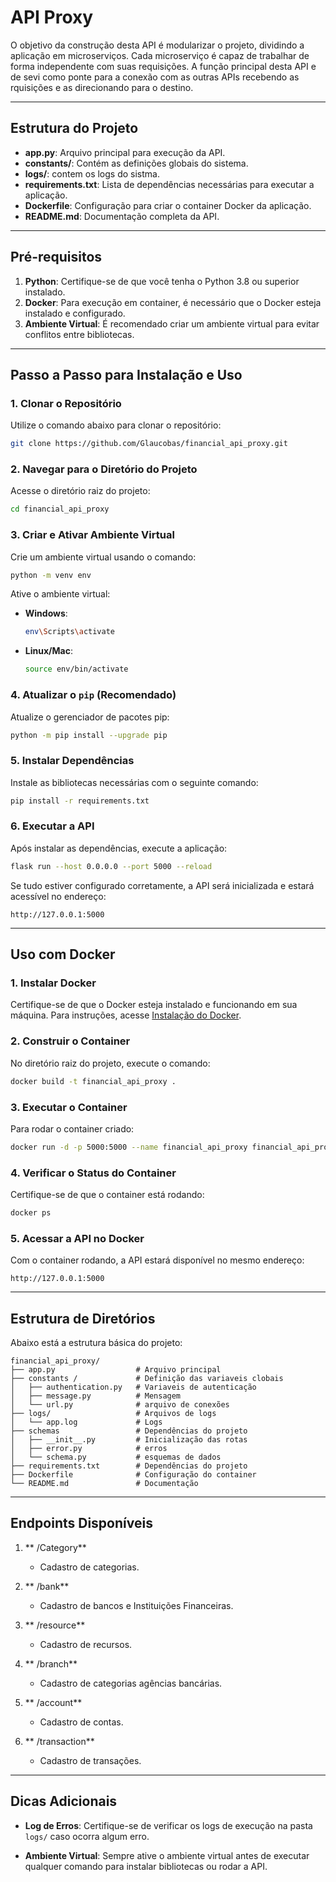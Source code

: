# API Proxy

O objetivo da construção desta API é modularizar o projeto, dividindo a aplicação em microserviços. Cada microserviço é capaz de trabalhar de forma independente com suas requisições. A função principal desta API e de sevi como ponte para a conexão com as outras APIs recebendo as rquisições e as direcionando para o destino.

---

## Estrutura do Projeto

- **app.py**: Arquivo principal para execução da API.
- **constants/**: Contém as definições globais do sistema.
- **logs/**: contem os logs do sistma.
- **requirements.txt**: Lista de dependências necessárias para executar a aplicação.
- **Dockerfile**: Configuração para criar o container Docker da aplicação.
- **README.md**: Documentação completa da API.

---

## Pré-requisitos

1. **Python**: Certifique-se de que você tenha o Python 3.8 ou superior instalado.
2. **Docker**: Para execução em container, é necessário que o Docker esteja instalado e configurado.
3. **Ambiente Virtual**: É recomendado criar um ambiente virtual para evitar conflitos entre bibliotecas.

---

## Passo a Passo para Instalação e Uso

### **1. Clonar o Repositório**
Utilize o comando abaixo para clonar o repositório:
```bash
git clone https://github.com/Glaucobas/financial_api_proxy.git
```

### **2. Navegar para o Diretório do Projeto**
Acesse o diretório raiz do projeto:
```bash
cd financial_api_proxy
```

### **3. Criar e Ativar Ambiente Virtual**
Crie um ambiente virtual usando o comando:
```bash
python -m venv env
```
Ative o ambiente virtual:
- **Windows**:
  ```bash
  env\Scripts\activate
  ```
- **Linux/Mac**:
  ```bash
  source env/bin/activate
  ```

### **4. Atualizar o `pip` (Recomendado)**
Atualize o gerenciador de pacotes pip:
```bash
python -m pip install --upgrade pip
```

### **5. Instalar Dependências**
Instale as bibliotecas necessárias com o seguinte comando:
```bash
pip install -r requirements.txt
```

### **6. Executar a API**
Após instalar as dependências, execute a aplicação:
```bash
flask run --host 0.0.0.0 --port 5000 --reload
```

Se tudo estiver configurado corretamente, a API será inicializada e estará acessível no endereço:
```
http://127.0.0.1:5000
```

---

## Uso com Docker

### **1. Instalar Docker**
Certifique-se de que o Docker esteja instalado e funcionando em sua máquina. Para instruções, acesse [Instalação do Docker](https://www.docker.com/get-started).

### **2. Construir o Container**
No diretório raiz do projeto, execute o comando:
```bash
docker build -t financial_api_proxy .
```

### **3. Executar o Container**
Para rodar o container criado:
```bash
docker run -d -p 5000:5000 --name financial_api_proxy financial_api_proxy
```

### **4. Verificar o Status do Container**
Certifique-se de que o container está rodando:
```bash
docker ps
```

### **5. Acessar a API no Docker**
Com o container rodando, a API estará disponível no mesmo endereço:
```
http://127.0.0.1:5000
```

---

## Estrutura de Diretórios

Abaixo está a estrutura básica do projeto:
```
financial_api_proxy/
├── app.py                  # Arquivo principal
├── constants /             # Definição das variaveis clobais
│   ├── authentication.py   # Variaveis de autenticação
│   ├── message.py          # Mensagem
│   └── url.py              # arquivo de conexões
├── logs/                   # Arquivos de logs
│   └── app.log             # Logs
├── schemas                 # Dependências do projeto
│   ├── __init__.py         # Inicialização das rotas
│   ├── error.py            # erros 
│   └── schema.py           # esquemas de dados
├── requirements.txt        # Dependências do projeto
├── Dockerfile              # Configuração do container
└── README.md               # Documentação

```

---

## Endpoints Disponíveis

1. ** /Category**
   - Cadastro de categorias.

2. ** /bank**
   - Cadastro de bancos e Instituições Financeiras.

3. ** /resource**
   - Cadastro de recursos.

4. ** /branch**
   - Cadastro de categorias agências bancárias.

5. ** /account**
   - Cadastro de contas.

6. ** /transaction**
   - Cadastro de transações.
  
  
---

## Dicas Adicionais

- **Log de Erros**:
  Certifique-se de verificar os logs de execução na pasta `logs/` caso ocorra algum erro.

- **Ambiente Virtual**:
  Sempre ative o ambiente virtual antes de executar qualquer comando para instalar bibliotecas ou rodar a API.
